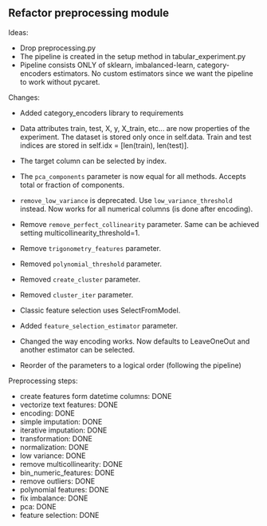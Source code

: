 Refactor preprocessing module
-----------------------------

Ideas:

- Drop preprocessing.py
- The pipeline is created in the setup method in tabular_experiment.py
- Pipeline consists ONLY of sklearn, imbalanced-learn, category-encoders
  estimators. No custom estimators since we want the pipeline to work
  without pycaret.


Changes:

- Added category_encoders library to requirements

- Data attributes train, test, X, y, X_train, etc... are now properties of the
  experiment. The dataset is stored only once in self.data. Train and test indices
  are stored in self.idx = [len(train), len(test)].
  
- The target column can be selected by index.
- The `pca_components` parameter is now equal for all methods. Accepts total
  or fraction of components.
- `remove_low_variance` is deprecated. Use `low_variance_threshold` instead. Now
  works for all numerical columns (is done after encoding).
- Remove `remove_perfect_collinearity` parameter. Same can be achieved
  setting multicollinearity_threshold=1.
- Remove `trigonometry_features` parameter.
- Removed `polynomial_threshold` parameter.
- Removed `create_cluster` parameter.
- Removed `cluster_iter` parameter.
- Classic feature selection uses SelectFromModel.
- Added `feature_selection_estimator` parameter.
- Changed the way encoding works. Now defaults to LeaveOneOut and another
  estimator can be selected.
- Reorder of the parameters to a logical order (following the pipeline)


Preprocessing steps:

- create features form datetime columns: DONE
- vectorize text features: DONE
- encoding: DONE
- simple imputation: DONE
- iterative imputation: DONE
- transformation: DONE
- normalization: DONE
- low variance: DONE
- remove multicollinearity: DONE
- bin_numeric_features: DONE
- remove outliers: DONE
- polynomial features: DONE
- fix imbalance: DONE
- pca: DONE
- feature selection: DONE